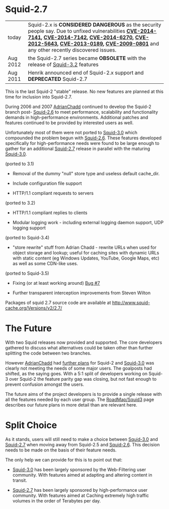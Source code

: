 # Squid-2.7

|          |                                                                                                                                                                                                                                                                                                                                                                                                                                                                                                                                                                                                     |
| -------- | --------------------------------------------------------------------------------------------------------------------------------------------------------------------------------------------------------------------------------------------------------------------------------------------------------------------------------------------------------------------------------------------------------------------------------------------------------------------------------------------------------------------------------------------------------------------------------------------------- |
| today    | Squid-2.x is **CONSIDERED DANGEROUS** as the security people say. Due to unfixed vulnerabilities **[CVE-2014-7141](http://www.squid-cache.org/Advisories/SQUID-2014_4.txt), [CVE-2014-7142](http://www.squid-cache.org/Advisories/SQUID-2014_4.txt), [CVE-2014-6270](http://www.squid-cache.org/Advisories/SQUID-2014_3.txt), [CVE-2012-5643](http://www.squid-cache.org/Advisories/SQUID-2012_1.txt), [CVE-2013-0189](http://www.squid-cache.org/Advisories/SQUID-2012_1.txt), [CVE-2009-0801](http://www.squid-cache.org/Advisories/SQUID-2011_1.txt)** and any other recently discovered issues. |
| Aug 2012 | the Squid-2.7 series became **OBSOLETE** with the release of [Squid-3.2](/Releases/Squid-3.2) features                                                                                                                                                                                                                                                                                                                                                                                                                                                    |
| Aug 2011 | Henrik announced end of Squid-2.x support and **DEPRECATED** Squid-2.7                                                                                                                                                                                                                                                                                                                                                                                                                                                                                                                              |

This is the last Squid-2 "stable" release. No new features are planned
at this time for inclusion into Squid-2.7.

During 2006 and 2007
[AdrianChadd](/AdrianChadd)
continued to develop the Squid-2 branch post-
[Squid-2.6](/Releases/Squid-2.6)
to meet performance, scalability and functionality demands in
high-performance environments. Additional patches and features continued
to be provided by interested users as well.

Unfortunately most of them were not ported to
[Squid-3.0](/Releases/Squid-3.0)
which compounded the problem begun with
[Squid-2.6](/Releases/Squid-2.6).
These features developed specifically for high-performance needs were
found to be large enough to gather for an additional [Squid-2.7]()
release in parallel with the maturing
[Squid-3.0](/Releases/Squid-3.0).

(ported to 3.1)

  - Removal of the dummy "null" store type and useless default
    cache_dir.

  - Include configuration file support

  - HTTP/1.1 compliant requests to servers

(ported to 3.2)

  - HTTP/1.1 compliant replies to clients

  - Modular logging work - including external logging daemon support,
    UDP logging support

(ported to Squid-3.4)

  - "store rewrite" stuff from Adrian Chadd - rewrite URLs when used for
    object storage and lookup; useful for caching sites with dynamic
    URLs with static content (eg Windows Updates, YouTube, Google Maps,
    etc) as well as some CDN-like uses.

(ported to Squid-3.5)

  - Fixing (or at least working around) [Bug
    \#7](https://bugs.squid-cache.org/show_bug.cgi?id=7)

  - Further transparent interception improvements from Steven Wilton

Packages of squid 2.7 source code are available at
<http://www.squid-cache.org/Versions/v2/2.7/>

# The Future

With two Squid releases now provided and supported. The core developers
gathered to discuss what alternatives could be taken other than further
splitting the code between two branches.

However
[AdrianChadd](/AdrianChadd)
had [further
plans](/RoadMap/Squid2)
for Squid-2 and
[Squid-3.0](/Releases/Squid-3.0)
was clearly not meeting the needs of some major users. The goalposts had
shifted, as the saying goes. With a 5:1 split of developers working on
Squid-3 over Squid-2 the feature parity gap was closing, but not fast
enough to prevent confusion amongst the users.

The future aims of the project developers is to provide a single release
with all the features needed by each user group. The
[RoadMap/Squid3](/RoadMap/Squid3)
page describes our future plans in more detail than are relevant here.

# Split Choice

As it stands, users will still need to make a choice between
[Squid-3.0](/Releases/Squid-3.0)
and [Squid-2.7]() when moving away from Squid-2.5 and
[Squid-2.6](/Releases/Squid-2.6).
This decision needs to be made on the basis of their feature needs.

The only help we can provide for this is to point out that:

  - [Squid-3.0](/Releases/Squid-3.0)
    has been largely sponsored by the Web-Filtering user community. With
    features aimed at adapting and altering content in transit.

  - [Squid-2.7]() has been largely sponsored by high-performance user
    community. With features aimed at Caching extremely high traffic
    volumes in the order of Terabytes per day.
